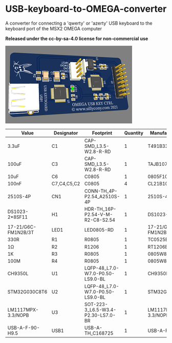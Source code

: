 # USB-keyboard-to-OMEGA-converter
A converter for connecting a 'qwerty' or 'azerty' USB keyboard to the keyboard port of the MSX2 OMEGA computer

**Released under the cc-by-sa-4.0 license for non-commercial use**

![USB CONVERTER](/images/USB-Converter-3D.png)


|Value|	Designator|	Footprint|	Quantity|	Manufacturer Part|	Manufacturer|
|-----|-----------|-----------|---------|-------------------|-------------|  
|3.3uF|	C1|	CAP-SMD_L3.5-W2.8-R-RD|	1|	T491B335K016AT|	KEMET|
|100uF|	C3|	CAP-SMD_L3.5-W2.8-R-RD|	1|	TAJB107M010RNJ|	AVX|
|10uF|	C6|	C0805|	1|	0805F106M160NT|	FH|
|100nF|	C7,C4,C5,C2|	C0805|	4|	CL21B104KCFNNNE|	SAMSUNG|
|2510S-4P|	CN1|	CONN-TH_4P-P2.54_A2510S-4P|	1|	2510S-4P|	Shenzhen Cankemeng|
|DS1023-2*8SF11|	H1|	HDR-TH_16P-P2.54-V-M-R2-C8-S2.54|	1|	DS1023-2*8SF11|	CONNFLY|
|17-21/G6C-FM1N2B/3T|	LED1|	LED0805-RD|	1|	17-21/G6C-FM1N2B/3T|	EVERLIGHT|
|330R|	R1|	R0805|	1|	TC0525B3300T5E|	UniOhm|
|1Ω|	R2|	R1206|	1|	RT1206BRD071RL|	YAGEO|
|1K|	R3|	R0805|	1|	0805W8F1001T5E|	UniOhm|
|100M|	R4|	R0805|	1|	0805W8F1006T5E|	Uniroyal Elec|
|CH9350L|	U1|	LQFP-48_L7.0-W7.0-P0.50-LS9.0-BL|	1|	CH9350L|	WCH|
|STM32G030C8T6|	U2|	LQFP-48_L7.0-W7.0-P0.50-LS9.0-BL|	1|	STM32G030C8T6|	STMicroelectronics|
|LM1117MPX-3.3/NOPB|	U3|	SOT-223-3_L6.5-W3.4-P2.30-LS7.0-BR|	1|	LM1117MPX-3.3/NOPB|	TI|
|USB-A-F-90-H9.5|	USB1|	USB-A-TH_C168725|	1|	USB-A-F-90-H9.5|	LCSC|


